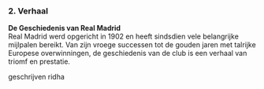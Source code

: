 ### 2. Verhaal 
**De Geschiedenis van Real Madrid**  
Real Madrid werd opgericht in 1902 en heeft sindsdien vele belangrijke mijlpalen bereikt. Van zijn vroege successen tot de gouden jaren met talrijke Europese overwinningen, de geschiedenis van de club is een verhaal van triomf en prestatie.

geschrijven ridha 